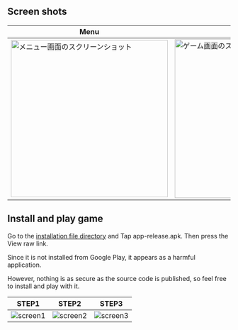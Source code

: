 ## Screen shots

|Menu|Play|
|---|---|
|<img width="354" alt="メニュー画面のスクリーンショット" src="https://user-images.githubusercontent.com/95464364/164382778-300269e9-c243-4057-b1be-1db3bd1a7660.png">|<img width="358" alt="ゲーム画面のスクリーンショット" src="https://user-images.githubusercontent.com/95464364/164382855-8c9d3ca8-8615-4d39-8ea9-e98a05c3c43c.png">|

## Install and play game
Go to the [installation file directory](https://github.com/8suzuran8/game-NumberMaster/tree/main/app/release) and
Tap app-release.apk.
Then press the View raw link.

Since it is not installed from Google Play, it appears as a harmful application.

However, nothing is as secure as the source code is published, so feel free to install and play with it.

|STEP1|STEP2|STEP3|
|---|---|---
|![screen1](https://user-images.githubusercontent.com/95464364/167235778-8cc87be9-5ef1-4161-a43f-78fb026ee23b.png)|![screen2](https://user-images.githubusercontent.com/95464364/167235797-f789cc8a-3352-430f-96e5-ff6420ce8664.png)|![screen3](https://user-images.githubusercontent.com/95464364/167235801-6d5b8d6f-53a7-43e8-979d-6f67e5cb209f.png)|


